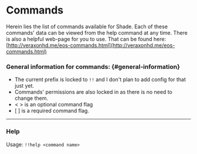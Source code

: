 # Commands

Herein lies the list of commands available for Shade. Each of these commands' data can be viewed from the help command at any time. There is also a helpful web-page for you to use. That can be found here: [http://veraxonhd.me/eos-commands.html](http://veraxonhd.me/eos-commands.html)

### General information for commands: {#general-information}

* The current prefix is locked to `!!` and I don't plan to add config for that just yet.
* Commands' permissions are also locked in as there is no need to change them.
* &lt;  &gt; is an optional command flag
* \[    \] is a required command flag.

---

### Help

Usage: `!!help <command name>`

